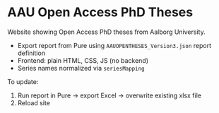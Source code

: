# AAU Open Access PhD Theses

Website showing Open Access PhD theses from Aalborg University.

- Export report from Pure using `AAUOPENTHESES_Version3.json` report definition
- Frontend: plain HTML, CSS, JS (no backend)
- Series names normalized via `seriesMapping`

To update:
1. Run report in Pure → export Excel → overwrite existing xlsx file
2. Reload site

